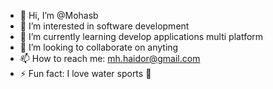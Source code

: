 - 👋 Hi, I’m @Mohasb
- 👀 I’m interested in software development
- 🌱 I’m currently learning develop applications multi platform
- 💞️ I’m looking to collaborate on anyting
- 📫 How to reach me: mh.haidor@gmail.com
- ⚡ Fun fact: I love water sports 🌊

<!---
Mohasb/Mohasb is a ✨ special ✨ repository because its `README.md` (this file) appears on your GitHub profile.
You can click the Preview link to take a look at your changes.
--->
